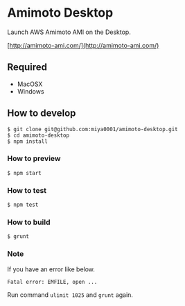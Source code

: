 # Amimoto Desktop

Launch AWS Amimoto AMI on the Desktop.

[http://amimoto-ami.com/](http://amimoto-ami.com/)

## Required

* MacOSX
* Windows

## How to develop

```
$ git clone git@github.com:miya0001/amimoto-desktop.git
$ cd amimoto-desktop
$ npm install
```

### How to preview

```
$ npm start
```

### How to test

```
$ npm test
```

### How to build

```
$ grunt
```

### Note

If you have an error like below.

```
Fatal error: EMFILE, open ...
```

Run command `ulimit 1025` and `grunt` again.
